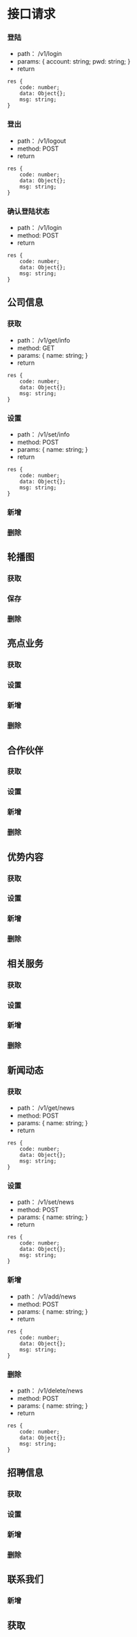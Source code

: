 # 接口请求

### 登陆

- path： /v1/login
- params: {
  account: string;
  pwd: string;
  }
- return

```
res {
    code: number;
    data: Object{};
    msg: string;
}
```

### 登出

- path： /v1/logout
- method: POST
- return

```
res {
    code: number;
    data: Object{};
    msg: string;
}
```

### 确认登陆状态

- path： /v1/login
- method: POST
- return

```
res {
    code: number;
    data: Object{};
    msg: string;
}
```

## 公司信息

### 获取

- path： /v1/get/info
- method: GET
- params: {
  name: string;
  }
- return

```
res {
    code: number;
    data: Object{};
    msg: string;
}
```

### 设置

- path： /v1/set/info
- method: POST
- params: {
  name: string;
  }
- return

```
res {
    code: number;
    data: Object{};
    msg: string;
}
```

### 新增

### 删除

## 轮播图

### 获取

### 保存

### 删除

## 亮点业务

### 获取

### 设置

### 新增

### 删除

## 合作伙伴

### 获取

### 设置

### 新增

### 删除

## 优势内容

### 获取

### 设置

### 新增

### 删除

## 相关服务

### 获取

### 设置

### 新增

### 删除

## 新闻动态

### 获取

- path： /v1/get/news
- method: POST
- params: {
  name: string;
  }
- return

```
res {
    code: number;
    data: Object{};
    msg: string;
}
```

### 设置

- path： /v1/set/news
- method: POST
- params: {
  name: string;
  }
- return

```
res {
    code: number;
    data: Object{};
    msg: string;
}
```

### 新增

- path： /v1/add/news
- method: POST
- params: {
  name: string;
  }
- return

```
res {
    code: number;
    data: Object{};
    msg: string;
}
```

### 删除

- path： /v1/delete/news
- method: POST
- params: {
  name: string;
  }
- return

```
res {
    code: number;
    data: Object{};
    msg: string;
}
```

## 招聘信息

### 获取

### 设置

### 新增

### 删除

## 联系我们

### 新增

## 获取
